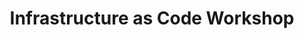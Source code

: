 ---
title: Infrastructure as Code Workshop
ExternalLink: https://cdn2.hubspot.net/hubfs/732832/One-pagers/CloudOps_InfrastructureAsCode_workshop.pdf
---